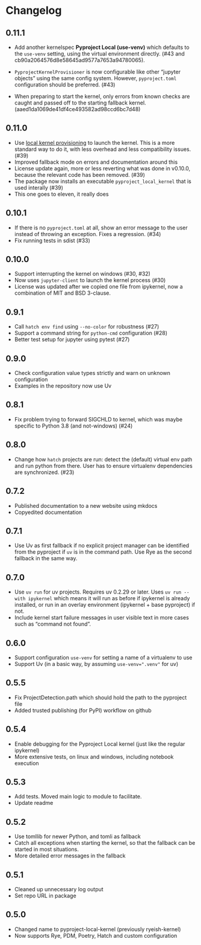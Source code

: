 # Changelog

## 0.11.1

- Add another kernelspec **Pyproject Local (use-venv)** which defaults to the
  `use-venv` setting, using the virtual environment directly.
  (#43 and cb90a2064576d8e58645ad9577a7653a94780065).

- `PyprojectKernelProvisioner` is now configurable like other “jupyter objects”
  using the same config system. However, `pyproject.toml` configuration
  should be preferred. (#43)

- When preparing to start the kernel, only errors from known checks
  are caught and passed off to the starting fallback kernel.
  (aaed1da1069de41df4ce493582ad98ccd6bc7d48)

## 0.11.0

- Use [local kernel provisioning][lkp] to launch the kernel. This is
  a more standard way to do it, with less overhead and less compatibility
  issues. (#39)
- Improved fallback mode on errors and documentation around this
- License update again, more or less reverting what was done in v0.10.0,
  because the relevant code has been removed. (#39)
- The package now installs an executable `pyproject_local_kernel` that is
  used interally (#39)
- This one goes to eleven, it really does

[lkp]: https://jupyter-client.readthedocs.io/en/latest/provisioning.html

## 0.10.1

- If there is no `pyproject.toml` at all, show an error message to the user
  instead of throwing an exception. Fixes a regression. (#34)
- Fix running tests in sdist (#33)

## 0.10.0

- Support interrupting the kernel on windows (#30, #32)
- Now uses `jupyter-client` to launch the kernel process (#30)
- License was updated after we copied one file from ipykernel,
  now a combination of MIT and BSD 3-clause.

## 0.9.1

- Call `hatch env find` using `--no-color` for robustness (#27)
- Support a command string for `python-cmd` configuration (#28)
- Better test setup for jupyter using pytest (#27)

## 0.9.0

- Check configuration value types strictly and warn on unknown configuration
- Examples in the repository now use Uv

## 0.8.1

- Fix problem trying to forward SIGCHLD to kernel, which was maybe specific to
  Python 3.8 (and not-windows) (#24)

## 0.8.0

- Change how `hatch` projects are run: detect the (default) virtual env path
  and run python from there. User has to ensure virtualenv dependencies are
  synchronized. (#23)

## 0.7.2

- Published documentation to a new website using mkdocs
- Copyedited documentation

## 0.7.1

- Use Uv as first fallback if no explicit project manager can be identified
  from the pyproject if `uv` is in the command path. Use Rye as the second
  fallback in the same way.

## 0.7.0

- Use `uv run` for uv projects. Requires uv 0.2.29 or later.
  Uses `uv run --with ipykernel` which means it will run as
  before if ipykernel is already installed, or run in an overlay
  environment (ipykernel + base pyproject) if not.
- Include kernel start failure messages in user visible text in more cases such
  as “command not found”.

## 0.6.0

- Support configuration `use-venv` for setting a name of a virtualenv to use
- Support Uv (in a basic way, by assuming `use-venv=".venv"` for uv)

## 0.5.5

- Fix ProjectDetection.path which should hold the path to the pyproject file
- Added trusted publishing (for PyPI) workflow on github

## 0.5.4

- Enable debugging for the Pyproject Local kernel (just like the regular
ipykernel)
- More extensive tests, on linux and windows, including notebook execution

## 0.5.3

- Add tests. Moved main logic to module to facilitate.
- Update readme

## 0.5.2

- Use tomllib for newer Python, and tomli as fallback
- Catch all exceptions when starting the kernel, so that the fallback can be
started in most situations.
- More detailed error messages in the fallback

## 0.5.1

- Cleaned up unnecessary log output
- Set repo URL in package

## 0.5.0

- Changed name to pyproject-local-kernel (previously ryeish-kernel)
- Now supports Rye, PDM, Poetry, Hatch and custom configuration

